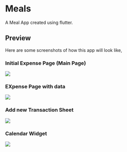 # Meals

A Meal App created using flutter.

## Preview
Here are some screenshots of how this app will look like,
### Initial Expense Page (Main Page)
![](./assets/screenshots/01.jpg)

### EXpense Page with data

![](./assets/screenshots/02.jpg)

### Add new Transaction Sheet

![](./assets/screenshots/03.jpg)

### Calendar Widget

![](./assets/screenshots/04.jpg)
